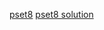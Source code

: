 [pset8](https://work.caltech.edu/homework/hw8.pdf)
[pset8 solution](https://work.caltech.edu/homework/hw8_sol.pdf)
